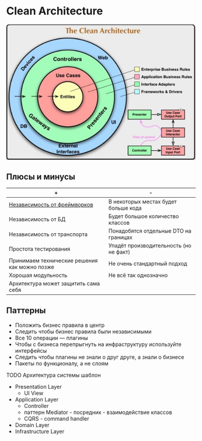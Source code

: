 # Clean Architecture

![clean](../../img/arch/cleanarch.png)

## Плюсы и минусы

| + | - |
| - | - |
|[Независимость от фреймворков](https://youtu.be/fx6NWIgjH7w)|В некоторых местах будет больше кода|
|Независимость от БД|Будет большое количество классов|
|Независимость от транспорта|Понадобятся отдельные DTO на границах|
|Простота тестирования|Упадёт производительность (но не факт)|
|Принимаем технические решения как можно позже|Не очень стандартный подход|
|Хорошая модульность|Не всё так однозначно|
|Архитектура может защитить сама себя||

## Паттерны

- Положить бизнес правила в центр
- Следить чтобы бизнес правила были независимыми
- Все 10 операции — плагины
- Чтобы с бизнеса перепрыгнуть на инфраструктуру используйте интерфейсы
- Следить чтобы плагины не знали о друг друге, а знали о бизнесе
- Пакеты по функционалу, а не слоям

TODO Архитектура системы шаблон

- Presentation Layer
	- UI View
- Application Layer
	- Controller
	- паттерн Mediator - посредник - взаимодействие классов
	- CQRS - command handler
- Domain Layer
- Infrastructure Layer
